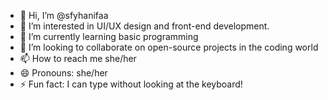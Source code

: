 - 👋 Hi, I’m @sfyhanifaa
- 👀 I’m interested in UI/UX design and front-end development.
- 🌱 I’m currently learning basic programming
- 💞️ I’m looking to collaborate on open-source projects in the coding world
- 📫 How to reach me she/her
- 😄 Pronouns: she/her
- ⚡ Fun fact: I can type without looking at the keyboard!

<!---
sfyhanifaa/sfyhanifaa is a ✨ special ✨ repository because its `README.md` (this file) appears on your GitHub profile.
You can click the Preview link to take a look at your changes.
--->
